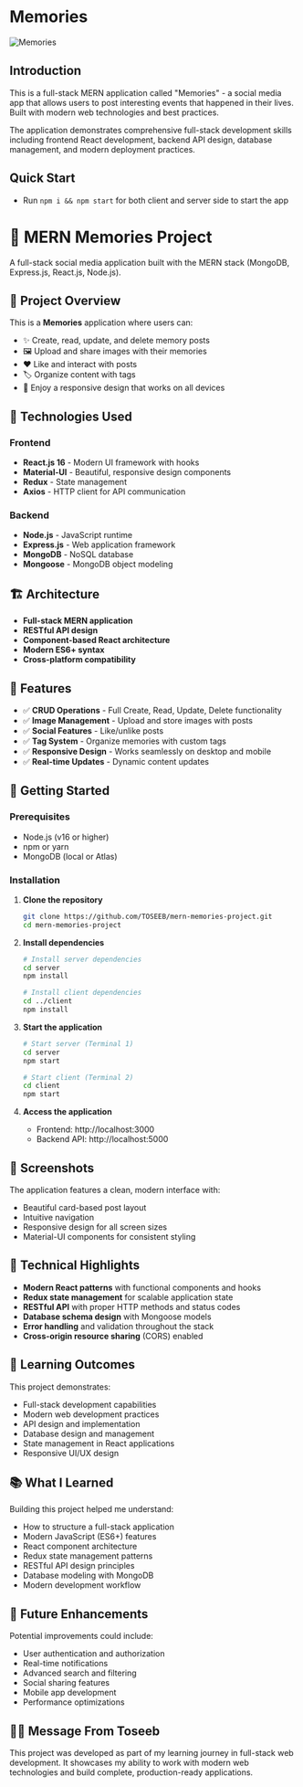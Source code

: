 # Memories

![Memories](https://i.ibb.co/7CmVbCW/image.png)

## Introduction
This is a full-stack MERN application called "Memories" - a social media app that allows users to post interesting events that happened in their lives. Built with modern web technologies and best practices.

The application demonstrates comprehensive full-stack development skills including frontend React development, backend API design, database management, and modern deployment practices.

## Quick Start
- Run `npm i && npm start` for both client and server side to start the app

# 🎯 MERN Memories Project

A full-stack social media application built with the MERN stack (MongoDB, Express.js, React.js, Node.js).

## 🌟 Project Overview

This is a **Memories** application where users can:
- ✨ Create, read, update, and delete memory posts
- 🖼️ Upload and share images with their memories
- ❤️ Like and interact with posts
- 🏷️ Organize content with tags
- 📱 Enjoy a responsive design that works on all devices 

## 🚀 Technologies Used

### Frontend
- **React.js 16** - Modern UI framework with hooks
- **Material-UI** - Beautiful, responsive design components
- **Redux** - State management
- **Axios** - HTTP client for API communication

### Backend
- **Node.js** - JavaScript runtime 
- **Express.js** - Web application framework
- **MongoDB** - NoSQL database
- **Mongoose** - MongoDB object modeling

## 🏗️ Architecture

- **Full-stack MERN application**
- **RESTful API design**
- **Component-based React architecture**
- **Modern ES6+ syntax**
- **Cross-platform compatibility**

## 🎯 Features

- ✅ **CRUD Operations** - Full Create, Read, Update, Delete functionality
- ✅ **Image Management** - Upload and store images with posts
- ✅ **Social Features** - Like/unlike posts
- ✅ **Tag System** - Organize memories with custom tags
- ✅ **Responsive Design** - Works seamlessly on desktop and mobile
- ✅ **Real-time Updates** - Dynamic content updates

## 🚀 Getting Started

### Prerequisites
- Node.js (v16 or higher)
- npm or yarn
- MongoDB (local or Atlas)

### Installation

1. **Clone the repository**
   ```bash
   git clone https://github.com/TOSEEB/mern-memories-project.git
   cd mern-memories-project
   ```

2. **Install dependencies**
   ```bash
   # Install server dependencies
   cd server
   npm install
   
   # Install client dependencies
   cd ../client
   npm install
   ```

3. **Start the application**
   ```bash
   # Start server (Terminal 1)
   cd server
   npm start
   
   # Start client (Terminal 2)
   cd client
   npm start
   ```

4. **Access the application**
   - Frontend: http://localhost:3000
   - Backend API: http://localhost:5000

## 📱 Screenshots

The application features a clean, modern interface with:
- Beautiful card-based post layout
- Intuitive navigation
- Responsive design for all screen sizes
- Material-UI components for consistent styling

## 🔧 Technical Highlights

- **Modern React patterns** with functional components and hooks
- **Redux state management** for scalable application state
- **RESTful API** with proper HTTP methods and status codes
- **Database schema design** with Mongoose models
- **Error handling** and validation throughout the stack
- **Cross-origin resource sharing** (CORS) enabled

## 🌟 Learning Outcomes

This project demonstrates:
- Full-stack development capabilities
- Modern web development practices
- API design and implementation
- Database design and management
- State management in React applications
- Responsive UI/UX design

## 📚 What I Learned

Building this project helped me understand:
- How to structure a full-stack application
- Modern JavaScript (ES6+) features
- React component architecture
- Redux state management patterns
- RESTful API design principles
- Database modeling with MongoDB
- Modern development workflow

## 🎉 Future Enhancements

Potential improvements could include:
- User authentication and authorization
- Real-time notifications
- Advanced search and filtering
- Social sharing features
- Mobile app development
- Performance optimizations



## 👨‍💻 Message From Toseeb 

This project was developed as part of my learning journey in full-stack web development. It showcases my ability to work with modern web technologies and build complete, production-ready applications.

